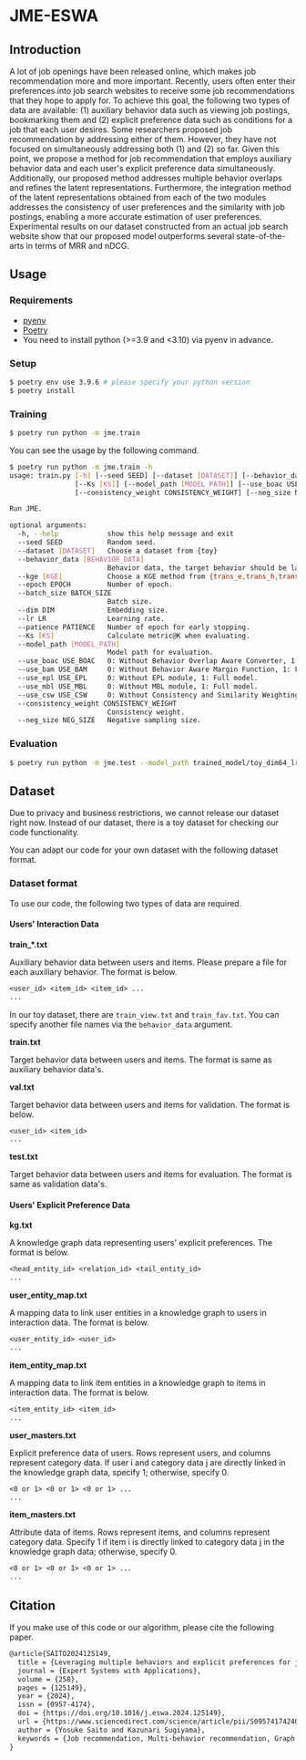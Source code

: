 # JME-ESWA

## Introduction

A lot of job openings have been released online, which makes job recommendation more and more important.
Recently, users often enter their preferences into job search websites to receive some job recommendations that they hope to apply for.
To achieve this goal, the following two types of data are available: (1) auxiliary behavior data such as viewing job postings, bookmarking them and (2) explicit preference data such as conditions for a job that each user desires.
Some researchers proposed job recommendation by addressing either of them.
However, they have not focused on simultaneously addressing both (1) and (2) so far. Given this point, we propose a method for job recommendation that employs auxiliary behavior data and each user's explicit preference data simultaneously.
Additionally, our proposed method addresses multiple behavior overlaps and refines the latent representations.
Furthermore, the integration method of the latent representations obtained from each of the two modules addresses the consistency of user preferences and the similarity with job postings, enabling a more accurate estimation of user preferences.
Experimental results on our dataset constructed from an actual job search website show that our proposed model outperforms several state-of-the-arts in terms of MRR and nDCG.

## Usage

### Requirements

- [pyenv](https://github.com/pyenv/pyenv)
- [Poetry](https://github.com/python-poetry/poetry)
- You need to install python (>=3.9 and <3.10) via pyenv in advance.

### Setup

```sh
$ poetry env use 3.9.6 # please specify your python version
$ poetry install
```

### Training

```sh
$ poetry run python -m jme.train
```

You can see the usage by the following command.

```sh
$ poetry run python -m jme.train -h
usage: train.py [-h] [--seed SEED] [--dataset [DATASET]] [--behavior_data [BEHAVIOR_DATA]] [--kge [KGE]] [--epoch EPOCH] [--batch_size BATCH_SIZE] [--dim DIM] [--lr LR] [--patience PATIENCE]
                [--Ks [KS]] [--model_path [MODEL_PATH]] [--use_boac USE_BOAC] [--use_bam USE_BAM] [--use_epl USE_EPL] [--use_mbl USE_MBL] [--use_csw USE_CSW]
                [--consistency_weight CONSISTENCY_WEIGHT] [--neg_size NEG_SIZE]

Run JME.

optional arguments:
  -h, --help            show this help message and exit
  --seed SEED           Random seed.
  --dataset [DATASET]   Choose a dataset from {toy}
  --behavior_data [BEHAVIOR_DATA]
                        Behavior data, the target behavior should be last.
  --kge [KGE]           Choose a KGE method from {trans_e,trans_h,trans_r,dist_mult,compl_ex,kg2e,conv_e}
  --epoch EPOCH         Number of epoch.
  --batch_size BATCH_SIZE
                        Batch size.
  --dim DIM             Embedding size.
  --lr LR               Learning rate.
  --patience PATIENCE   Number of epoch for early stopping.
  --Ks [KS]             Calculate metric@K when evaluating.
  --model_path [MODEL_PATH]
                        Model path for evaluation.
  --use_boac USE_BOAC   0: Without Behavior Overlap Aware Converter, 1: Full model.
  --use_bam USE_BAM     0: Without Behavior Aware Margin Function, 1: Full model.
  --use_epl USE_EPL     0: Without EPL module, 1: Full model.
  --use_mbl USE_MBL     0: Without MBL module, 1: Full model.
  --use_csw USE_CSW     0: Without Consistency and Similarity Weighting, 1: Full model.
  --consistency_weight CONSISTENCY_WEIGHT
                        Consistency weight.
  --neg_size NEG_SIZE   Negative sampling size.
```

### Evaluation

```sh
$ poetry run python -m jme.test --model_path trained_model/toy_dim64_lr0.0001_trans_e/best.pth # please specify your model path
```

## Dataset

Due to privacy and business restrictions, we cannot release our dataset right now.
Instead of our dataset, there is a toy dataset for checking our code functionality.

You can adapt our code for your own dataset with the following dataset format.

### Dataset format

To use our code, the following two types of data are required.

#### Users' Interaction Data

**train_*.txt**

Auxiliary behavior data between users and items.
Please prepare a file for each auxiliary behavior.
The format is below.

```txt
<user_id> <item_id> <item_id> ...
...
```

In our toy dataset, there are `train_view.txt` and `train_fav.txt`.
You can specify another file names via the `behavior_data` argument.

**train.txt**

Target behavior data between users and items.
The format is same as auxiliary behavior data's.

**val.txt**

Target behavior data between users and items for validation.
The format is below.

```txt
<user_id> <item_id>
...
```

**test.txt**

Target behavior data between users and items for evaluation.
The format is same as validation data's.

#### Users' Explicit Preference Data

**kg.txt**

A knowledge graph data representing users' explicit preferences.
The format is below.

```txt
<head_entity_id> <relation_id> <tail_entity_id>
...
```

**user_entity_map.txt**

A mapping data to link user entities in a knowledge graph to users in interaction data.
The format is below.

```txt
<user_entity_id> <user_id>
...
```

**item_entity_map.txt**

A mapping data to link item entities in a knowledge graph to items in interaction data.
The format is below.

```txt
<item_entity_id> <item_id>
...
```

**user_masters.txt**

Explicit preference data of users.
Rows represent users, and columns represent category data.
If user i and category data j are directly linked in the knowledge graph data, specify 1; otherwise, specify 0.

```txt
<0 or 1> <0 or 1> <0 or 1> ...
...
```

**item_masters.txt**

Attribute data of items.
Rows represent items, and columns represent category data.
Specify 1 if item i is directly linked to category data j in the knowledge graph data; otherwise, specify 0.

```txt
<0 or 1> <0 or 1> <0 or 1> ...
...
```

## Citation

If you make use of this code or our algorithm, please cite the following paper.

```txt
@article{SAITO2024125149,
  title = {Leveraging multiple behaviors and explicit preferences for job recommendation},
  journal = {Expert Systems with Applications},
  volume = {258},
  pages = {125149},
  year = {2024},
  issn = {0957-4174},
  doi = {https://doi.org/10.1016/j.eswa.2024.125149},
  url = {https://www.sciencedirect.com/science/article/pii/S0957417424020165},
  author = {Yosuke Saito and Kazunari Sugiyama},
  keywords = {Job recommendation, Multi-behavior recommendation, Graph representation learning, Metric learning}
}
```
